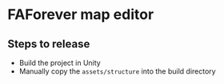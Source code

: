 # FAForever map editor

## Steps to release

- Build the project in Unity
- Manually copy the `assets/structure` into the build directory
